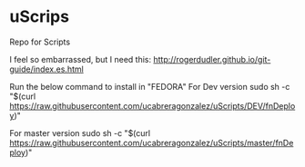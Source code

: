 # uScrips
Repo for Scripts

I feel so embarrassed, but I need this:
http://rogerdudler.github.io/git-guide/index.es.html

Run the below command to install in "FEDORA"
For Dev version
sudo sh -c "$(curl https://raw.githubusercontent.com/ucabreragonzalez/uScripts/DEV/fnDeploy)"

For master version
sudo sh -c "$(curl https://raw.githubusercontent.com/ucabreragonzalez/uScripts/master/fnDeploy)"
